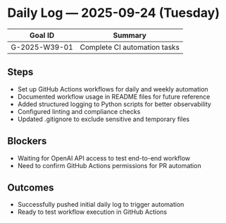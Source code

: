 # Daily Log — 2025-09-24 (Tuesday)

| Goal ID | Summary |
| --- | --- |
| G-2025-W39-01 | Complete CI automation tasks |

## Steps
- Set up GitHub Actions workflows for daily and weekly automation
- Documented workflow usage in README files for future reference
- Added structured logging to Python scripts for better observability
- Configured linting and compliance checks
- Updated .gitignore to exclude sensitive and temporary files

## Blockers
- Waiting for OpenAI API access to test end-to-end workflow
- Need to confirm GitHub Actions permissions for PR automation

## Outcomes
- Successfully pushed initial daily log to trigger automation
- Ready to test workflow execution in GitHub Actions
